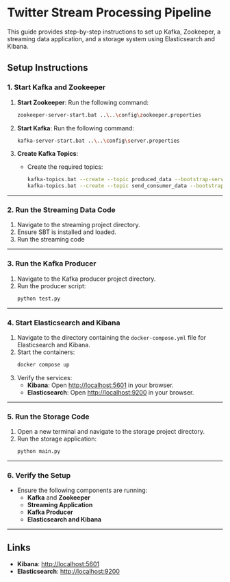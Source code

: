 # Twitter Stream Processing Pipeline

This guide provides step-by-step instructions to set up Kafka, Zookeeper, a streaming data application, and a storage system using Elasticsearch and Kibana.


## Setup Instructions

### 1. Start Kafka and Zookeeper
1. **Start Zookeeper**:
   Run the following command:
   ```bash
   zookeeper-server-start.bat ..\..\config\zookeeper.properties
   ```
   
2. **Start Kafka**:
   Run the following command:
   ```bash
   kafka-server-start.bat ..\..\config\server.properties
   ```

3. **Create Kafka Topics**:
   - Create the required topics:
     ```bash
     kafka-topics.bat --create --topic produced_data --bootstrap-server localhost:9092
     kafka-topics.bat --create --topic send_consumer_data --bootstrap-server localhost:9092
     ```

---

### 2. Run the Streaming Data Code
1. Navigate to the streaming project directory.
2. Ensure SBT is installed and loaded.
3. Run the streaming code

---

### 3. Run the Kafka Producer
1. Navigate to the Kafka producer project directory.
2. Run the producer script:
   ```bash
   python test.py
   ```

---

### 4. Start Elasticsearch and Kibana
1. Navigate to the directory containing the `docker-compose.yml` file for Elasticsearch and Kibana.
2. Start the containers:
   ```bash
   docker compose up
   ```
3. Verify the services:
   - **Kibana**: Open [http://localhost:5601](http://localhost:5601) in your browser.
   - **Elasticsearch**: Open [http://localhost:9200](http://localhost:9200) in your browser.

---

### 5. Run the Storage Code
1. Open a new terminal and navigate to the storage project directory.
2. Run the storage application:
   ```bash
   python main.py
   ```

---

### 6. Verify the Setup
- Ensure the following components are running:
  - **Kafka** and **Zookeeper**
  - **Streaming Application**
  - **Kafka Producer**
  - **Elasticsearch and Kibana**

---

## Links
- **Kibana**: [http://localhost:5601](http://localhost:5601)
- **Elasticsearch**: [http://localhost:9200](http://localhost:9200)



